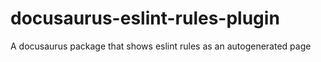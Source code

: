# docusaurus-eslint-rules-plugin
A docusaurus package that shows eslint rules as an autogenerated page
